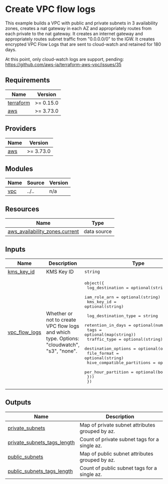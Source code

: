 <!-- BEGIN_TF_DOCS -->
# Create VPC flow logs

This example builds a VPC with public and private subnets in 3 availability zones, creates a nat gateway in each AZ and appropriately routes from each private to the nat gateway. It creates an internet gateway and appropriately routes subnet traffic from "0.0.0.0/0" to the IGW. It creates encrypted VPC Flow Logs that are sent to cloud-watch and retained for 180 days.

At this point, only cloud-watch logs are support, pending: https://github.com/aws-ia/terraform-aws-vpc/issues/35

## Requirements

| Name | Version |
|------|---------|
| <a name="requirement_terraform"></a> [terraform](#requirement\_terraform) | >= 0.15.0 |
| <a name="requirement_aws"></a> [aws](#requirement\_aws) | >= 3.73.0 |

## Providers

| Name | Version |
|------|---------|
| <a name="provider_aws"></a> [aws](#provider\_aws) | >= 3.73.0 |

## Modules

| Name | Source | Version |
|------|--------|---------|
| <a name="module_vpc"></a> [vpc](#module\_vpc) | ../.. | n/a |

## Resources

| Name | Type |
|------|------|
| [aws_availability_zones.current](https://registry.terraform.io/providers/hashicorp/aws/latest/docs/data-sources/availability_zones) | data source |

## Inputs

| Name | Description | Type | Default | Required |
|------|-------------|------|---------|:--------:|
| <a name="input_kms_key_id"></a> [kms\_key\_id](#input\_kms\_key\_id) | KMS Key ID | `string` | `null` | no |
| <a name="input_vpc_flow_logs"></a> [vpc\_flow\_logs](#input\_vpc\_flow\_logs) | Whether or not to create VPC flow logs and which type. Options: "cloudwatch", "s3", "none". | <pre>object({<br>    log_destination = optional(string)<br>    iam_role_arn    = optional(string)<br>    kms_key_id      = optional(string)<br><br>    log_destination_type = string<br>    retention_in_days    = optional(number)<br>    tags                 = optional(map(string))<br>    traffic_type         = optional(string)<br>    destination_options = optional(object({<br>      file_format                = optional(string)<br>      hive_compatible_partitions = optional(bool)<br>      per_hour_partition         = optional(bool)<br>    }))<br>  })</pre> | <pre>{<br>  "kms_key_id": null,<br>  "log_destination_type": "cloud-watch-logs",<br>  "retention_in_days": 180<br>}</pre> | no |

## Outputs

| Name | Description |
|------|-------------|
| <a name="output_private_subnets"></a> [private\_subnets](#output\_private\_subnets) | Map of private subnet attributes grouped by az. |
| <a name="output_private_subnets_tags_length"></a> [private\_subnets\_tags\_length](#output\_private\_subnets\_tags\_length) | Count of private subnet tags for a single az. |
| <a name="output_public_subnets"></a> [public\_subnets](#output\_public\_subnets) | Map of public subnet attributes grouped by az. |
| <a name="output_public_subnets_tags_length"></a> [public\_subnets\_tags\_length](#output\_public\_subnets\_tags\_length) | Count of public subnet tags for a single az. |
<!-- END_TF_DOCS -->